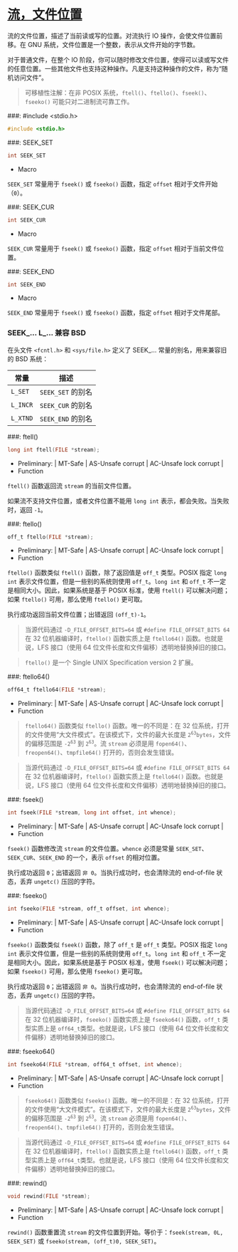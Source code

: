 # [流，文件位置](https://www.gnu.org/software/libc/manual/html_node/File-Positioning.html#File-Positioning)

流的文件位置，描述了当前读或写的位置。对流执行 IO 操作，会使文件位置前移。在 GNU 系统，文件位置是一个整数，表示从文件开始的字节数。

对于普通文件，在整个 IO 阶段，你可以随时修改文件位置，使得可以读或写文件的任意位置。一些其他文件也支持这种操作。凡是支持这种操作的文件，称为“随机访问文件”。

> 可移植性注解：在非 POSIX 系统，`ftell()`、`ftello()`、`fseek()`、`fseeko()` 可能只对二进制流可靠工作。

###: #include &lt;stdio.h&gt;

```c
#include <stdio.h>
```

###: SEEK_SET

```c
int SEEK_SET
```

* Macro

`SEEK_SET` 常量用于 `fseek()` 或 `fseeko()` 函数，指定 `offset` 相对于文件开始（`0`）。

###: SEEK_CUR

```c
int SEEK_CUR
```

* Macro

`SEEK_CUR` 常量用于 `fseek()` 或 `fseeko()` 函数，指定 `offset` 相对于当前文件位置。

###: SEEK_END

```c
int SEEK_END
```

* Macro

`SEEK_END` 常量用于 `fseek()` 或 `fseeko()` 函数，指定 `offset` 相对于文件尾部。

### SEEK\_... L_... 兼容 BSD

在头文件 `<fcntl.h>` 和 `<sys/file.h>` 定义了 SEEK_... 常量的别名，用来兼容旧的 BSD 系统：

常量|描述
---|---
`L_SET` |`SEEK_SET` 的别名
`L_INCR`|`SEEK_CUR` 的别名
`L_XTND`|`SEEK_END` 的别名

###: ftell()

```c
long int ftell(FILE *stream);
```

* Preliminary: | MT-Safe | AS-Unsafe corrupt | AC-Unsafe lock corrupt |
* Function

`ftell()` 函数返回流 `stream` 的当前文件位置。

如果流不支持文件位置，或者文件位置不能用 `long int` 表示，都会失败。当失败时，返回 `-1`。

###: ftello()

```c
off_t ftello(FILE *stream);
```

* Preliminary: | MT-Safe | AS-Unsafe corrupt | AC-Unsafe lock corrupt |
* Function

`ftello()` 函数类似 `ftell()` 函数，除了返回值是 `off_t` 类型。POSIX 指定 `long int` 表示文件位置，但是一些别的系统则使用 `off_t`。`long int` 和 `off_t` 不一定是相同大小。因此，如果系统是基于 POSIX 标准，使用 `ftell()` 可以解决问题；如果 `ftello()` 可用，那么使用 `ftello()` 更可取。

执行成功返回当前文件位置；出错返回 `(off_t)-1`。

> 当源代码通过 `-D_FILE_OFFSET_BITS=64` 或 `#define FILE_OFFSET_BITS 64` 在 32 位机器编译时，`ftello()` 函数实质上是 `ftello64()` 函数。也就是说，LFS 接口（使用 64 位文件长度和文件偏移）透明地替换掉旧的接口。  

<span>

> `ftello()` 是一个 Single UNIX Specification version 2 扩展。

###: ftello64()

```c
off64_t ftello64(FILE *stream);
```

* Preliminary: | MT-Safe | AS-Unsafe corrupt | AC-Unsafe lock corrupt |
* Function

> `ftello64()` 函数类似 `ftello()` 函数。唯一的不同是：在 32 位系统，打开的文件使用“大文件模式”。在该模式下，文件的最大长度是 <code>2<sup>63</sup>bytes</code>，文件的偏移范围是 <code>-2<sup>63</sup></code> 到 <code>2<sup>63</sup></code>。流 `stream` 必须是用 `fopen64()`、`freopen64()`、`tmpfile64()` 打开的，否则会发生错误。

<span>

> 当源代码通过 `-D_FILE_OFFSET_BITS=64` 或 `#define FILE_OFFSET_BITS 64` 在 32 位机器编译时，`ftello()` 函数实质上是 `ftello64()` 函数。也就是说，LFS 接口（使用 64 位文件长度和文件偏移）透明地替换掉旧的接口。   

###: fseek()

```c
int fseek(FILE *stream, long int offset, int whence);
```

* Preliminary: | MT-Safe | AS-Unsafe corrupt | AC-Unsafe lock corrupt |
* Function

`fseek()` 函数修改流 `stream` 的文件位置。`whence` 必须是常量 `SEEK_SET`、`SEEK_CUR`、`SEEK_END` 的一个，表示 `offset` 的相对位置。

执行成功返回 `0`；出错返回 `非 0`。当执行成功时，也会清除流的 end-of-file 状态，丢弃 `ungetc()` 压回的字符。

###: fseeko()

```c
int fseeko(FILE *stream, off_t offset, int whence);
```

* Preliminary: | MT-Safe | AS-Unsafe corrupt | AC-Unsafe lock corrupt |
* Function

`fseeko()` 函数类似 `fseek()` 函数，除了 `off_t` 是 `off_t` 类型。POSIX 指定 `long int` 表示文件位置，但是一些别的系统则使用 `off_t`。`long int` 和 `off_t` 不一定是相同大小。因此，如果系统是基于 POSIX 标准，使用 `fseek()` 可以解决问题；如果 `fseeko()` 可用，那么使用 `fseeko()` 更可取。

执行成功返回 `0`；出错返回 `非 0`。当执行成功时，也会清除流的 end-of-file 状态，丢弃 `ungetc()` 压回的字符。

> 当源代码通过 `-D_FILE_OFFSET_BITS=64` 或 `#define FILE_OFFSET_BITS 64` 在 32 位机器编译时，`fseeko()` 函数实质上是 `fseeko64()` 函数，`off_t` 类型实质上是 `off64_t`类型。也就是说，LFS 接口（使用 64 位文件长度和文件偏移）透明地替换掉旧的接口。  

###: fseeko64()

```c
int fseeko64(FILE *stream, off64_t offset, int whence);
```

* Preliminary: | MT-Safe | AS-Unsafe corrupt | AC-Unsafe lock corrupt |
* Function

> `fseeko64()` 函数类似 `fseeko()` 函数。唯一的不同是：在 32 位系统，打开的文件使用“大文件模式”。在该模式下，文件的最大长度是 <code>2<sup>63</sup>bytes</code>，文件的偏移范围是 <code>-2<sup>63</sup></code> 到 <code>2<sup>63</sup></code>。流 `stream` 必须是用 `fopen64()`、`freopen64()`、`tmpfile64()` 打开的，否则会发生错误。

<span>

> 当源代码通过 `-D_FILE_OFFSET_BITS=64` 或 `#define FILE_OFFSET_BITS 64` 在 32 位机器编译时，`ftello()` 函数实质上是 `ftello64()` 函数，`off_t` 类型实质上是 `off64_t`类型。也就是说，LFS 接口（使用 64 位文件长度和文件偏移）透明地替换掉旧的接口。   

###: rewind()

```c
void rewind(FILE *stream);
```

* Preliminary: | MT-Safe | AS-Unsafe corrupt | AC-Unsafe lock corrupt |
* Function

`rewind()` 函数重置流 `stream` 的文件位置到开始。等价于：`fseek(stream, 0L, SEEK_SET)` 或 `fseeko(stream, (off_t)0, SEEK_SET)`。


